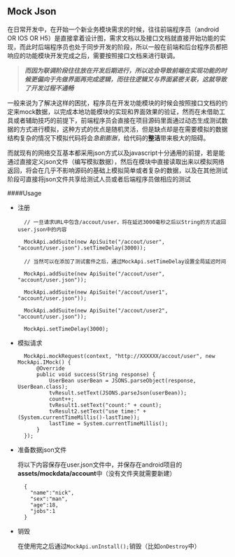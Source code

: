 Mock Json
----

在日常开发中，在开始一个新业务模块需求的时候，往往前端程序员（android OR IOS OR H5）是直接拿着设计图，需求文档以及接口文档就直接开始功能的实现，而此时后端程序员也处于同步开发的阶段，所以一般在前端和后台程序员都把响应的功能模块开发完成之后，需要按照接口文档来进行联调。

>***而因为联调阶段往往放在开发后期进行，所以这会导致前端在实现功能的时候更偏向于先做界面再完成逻辑，而往往逻辑又与界面紧密关联，这就导致了开发过程不通畅***

一般来说为了解决这样的困扰，程序员在开发功能模块的时候会按照接口文档的约定来mock数据，以完成本地功能模块的实现和界面效果的验证，然而在未借助工具或者辅助技巧的前提下，前端程序员会直接在项目源码里面通过动态生成测试数据的方式进行模拟，这种方式的优点是随机灵活，但是缺点却是在需要模拟的数据结构复杂的情况下模拟代码将会*急剧膨胀*，给代码的**整洁**带来极大的阻碍。

而就现有的网络交互基本都采用json方式以及javascript十分通用的前提，若是能通过直接定义json文件（编写模拟数据），然后在模块中直接读取出来以模拟网络返回，将会在几乎不影响源码的基础上模拟简单或者复杂的数据，以及在其他测试阶段可直接将json文件共享给测试人员或者后端程序员做相应的测试

####Usage

* 注册

		// 一旦请求URL中包含/accout/user，将在延迟3000毫秒之后以String的方式返回user.json中的内容
	    
		MockApi.addSuite(new ApiSuite("/accout/user", "account/user.json").setTimeDelay(3000));
	
		// 当然可以在添加了测试套件之后，通过MockApi.setTimeDelay设置全局延迟时间
	
		MockApi.addSuite(new ApiSuite("/accout/user", "account/user.json"));
		
		MockApi.addSuite(new ApiSuite("/accout/user1", "account/user.json"));
		
		MockApi.addSuite(new ApiSuite("/accout/user2", "account/user.json"));
	
		MockApi.setTimeDelay(3000);

* 模拟请求

		MockApi.mockRequest(context, "http://XXXXXX/accout/user", new MockApi.IMock() {
            @Override
            public void success(String response) {
                UserBean userBean = JSONS.parseObject(response, UserBean.class);
                tvResult.setText(JSONS.parseJson(userBean));
                count++;
                tvResult1.setText("count:" + count);
                tvResult2.setText("use time:" + (System.currentTimeMillis()-lastTime));
                lastTime = System.currentTimeMillis();
            }
        });

* 准备数据json文件

	将以下内容保存在user.json文件中，并保存在android项目的**assets/mockdata/account**中（没有文件夹就需要新建）

		{
		  "name":"nick",
		  "sex":"man",
		  "age":18,
		  "jobs":1
		}

* 销毁

	在使用完之后通过`MockApi.unInstall();`销毁（比如`onDestroy`中）

